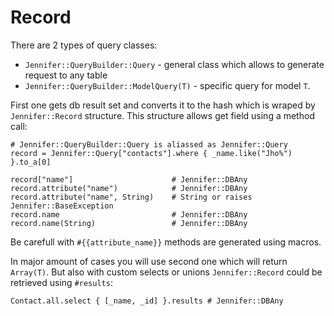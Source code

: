 # Record

There are 2 types of query classes:
- `Jennifer::QueryBuilder::Query` - general class which allows to generate request to any table
- `Jennifer::QueryBuilder::ModelQuery(T)` - specific query for model `T`.

First one gets db result set and converts it to the hash which is wraped by `Jennifer::Record` structure. This structure allows get field using a method call:

```crystal
# Jennifer::QueryBuilder::Query is aliassed as Jennifer::Query
record = Jennifer::Query["contacts"].where { _name.like("Jho%") }.to_a[0]

record["name"] 						# Jennifer::DBAny
record.attribute("name") 		 	# Jennifer::DBAny
record.attribute("name", String) 	# String or raises Jennifer::BaseException
record.name 					 	# Jennifer::DBAny
record.name(String) 				# Jennifer::DBAny
```

Be carefull with `#{{attribute_name}}` methods are generated using macros. 

In major amount of cases you will use second one which will return `Array(T)`. But also with custom selects or unions `Jennifer::Record` could be retrieved using `#results`:

```crystal
Contact.all.select { [_name, _id] }.results # Jennifer::DBAny
```